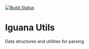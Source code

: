 [![Build Status](https://travis-ci.org/iguana-parser/utils.svg?branch=master)](https://travis-ci.org/iguana-parser/utils)

# Iguana Utils

Data structures and utilities for parsing
